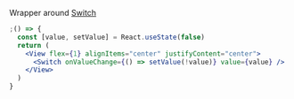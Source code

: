 Wrapper around [Switch](https://reactnative.dev/docs/switch)

```jsx
;() => {
  const [value, setValue] = React.useState(false)
  return (
    <View flex={1} alignItems="center" justifyContent="center">
      <Switch onValueChange={() => setValue(!value)} value={value} />
    </View>
  )
}
```

